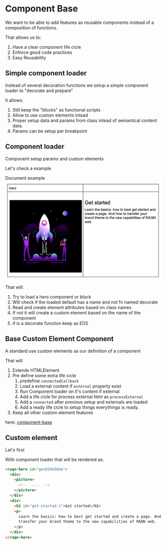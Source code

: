 # Component Base

We want to be able to add features as reusable components instead of a composition of functions.

That allows us to:

1. Have a clear component life cicle
2. Enforce good code practices
3. Easy Reusability

## Simple component loader

Instead of several decoration functions we setup a simple component loader to "decorate and prepare"

It allows:

1. Still keep the "blocks" as functional scripts
2. Allow to use custom elements intead
3. Proper setup data and params from class intead of semantical content data.
4. Params can be setup per breakpoint

## Component loader

Component setup params and custom elements

Let's check a example

Document example
![Hero](../assets/hero-example.png)

That will:

1. Try to load a hero component or block
2. Will check if the loaded default has a name and not fn named decorate
3. Read and create element attributes based on class names
4. If not it will create a custom element based on the name of the component
5. if is a decorate function keep as EDS

## Base Custom Element Component

A standard use custom elements as our definition of a component

That will

1. Extends HTMLElement
2. Pre define some extra life cicle
   1. predefine `connectedCallback`
   2. Load a external content if `external` property exist
   3. Run Component loader on it's content if external
   4. Add a life cicle for process external html as `processExternal`
   5. Add a `connected` after previous setup and externals are loaded
   6. Add a ready life cicle to setup things everythings is ready.
3. Keep all other custom element features

here:
[component-base](../../scripts/component-base.js)

## Custom element

Let's first

With component loader that will be rendered as:

```html
<raqn-hero id="gen629e56de">
  <div>
    <picture>
      <!-- ..... -->
    </picture>
  </div>
  <div>
    <h2 id="get-started-1">Get started</h2>
    <p>
      Learn the basics: how to best get started and create a page. And how to
      transfer your brand theme to the new capabilities of RAQN web.
    </p>
  </div>
</raqn-hero>
```

